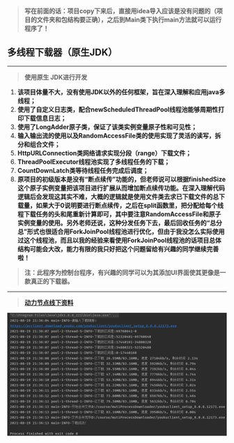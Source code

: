 > **写在前面的话：项目copy下来后，直接用idea导入应该是没有问题的（项目的文件夹和包结构要正确），之后到Main类下执行main方法就可以运行程序了！**
## 多线程下载器（**原生JDK**）
***
> **使用原生 JDK进行开发**
1. **该项目体量不大，没有使用JDK以外的任何框架，旨在深入理解和应用java多线程；**        
2. **使用了自定义日志类，配合newScheduledThreadPool线程池能够周期性打印下载信息日志；** 
3. **使用了LongAdder原子类，保证了该类实例变量原子性和可见性；**
4. **输入输出流的使用以及RandomAccessFile类的使用实现了灵活的读写，拆分和组合文件；**   
5. **HttpURLConnection类网络请求实现分段（range）下载文件；**   
6. **ThreadPoolExecutor线程池实现了多线程任务的下载；**
7. **CountDownLatch类等待线程任务完成后调度；**
8. **原项目的初级版本是没有“断点续传”功能的，但老师说可以根据finishedSize这个原子实例变量把该项目进行扩展从而增加断点续传功能。在深入理解代码逻辑后会发现这其实不难，大概的逻辑就是使用文件类去求已下载文件的总下载量，如果大于0说明要进行断点续传，之后在split函数里，把分配给每个线程下载任务的头和尾重新计算即可，其中要注意RandomAccessFile和原子实例变量的使用。另外老师还说，这种分发任务下去，最后回收任务的“总分总”形式也很适合用ForkJoinPool线程池进行优化，但由于我没怎么实际使用过这个线程池，而且以我的经验来看使用ForkJoinPool线程池的话项目总体结构可能会大改，能力有限的我只好把这个问题留给有兴趣的同学继续完善啦！**
> **注：此程序为控制台程序，有兴趣的同学可以为其添加UI界面使其更像是一款真正的下载器。** 
***
> **[动力节点线下资料](http://www.bjpowernode.com/javavideo/235.html)**

![示例图片](https://github.com/DragonLog/mutiProcessDownloader/blob/main/pictureForExample/show.png?raw=true)